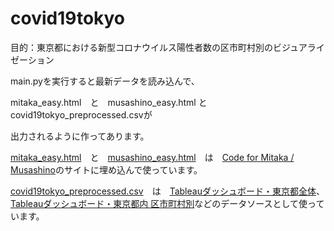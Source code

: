 # covid19tokyo
目的：東京都における新型コロナウイルス陽性者数の区市町村別のビジュアライゼーション

main.pyを実行すると最新データを読み込んで、

mitaka_easy.html　と　musashino_easy.html と covid19tokyo_preprocessed.csvが

出力されるように作ってあります。

[mitaka_easy.html](https://nobukuni-hyakutake.github.io/covid19tokyo/mitaka_easy.html)　と　[musashino_easy.html](https://nobukuni-hyakutake.github.io/covid19tokyo/musashino_easy.html)　は　[Code for Mitaka / Musashino](https://code4mm.org/covid19-data-visuali/3/)のサイトに埋め込んで使っています。

[covid19tokyo_preprocessed.csv](https://nobukuni-hyakutake.github.io/covid19tokyo/covid19tokyo_preprocessed.csv)　は　[Tableauダッシュボード・東京都全体](https://public.tableau.com/app/profile/hyakutake/viz/32100/DB)、[Tableauダッシュボード・東京都内 区市町村別](https://public.tableau.com/app/profile/hyakutake/viz/35278/sheet12)などのデータソースとして使っています。

